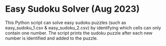 # Easy Sudoku Solver (Aug 2023)

This Python script can solve easy sudoku puzzles (such as easy_sudoku_1.csv & easy_sudoku_2.csv) 
by identifying which cells can only contain one number. The script prints the sudoku puzzle 
after each new number is identified and added to the puzzle.
